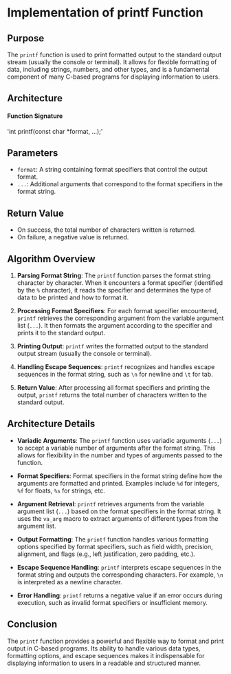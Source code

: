 # Implementation of printf Function

## Purpose

The `printf` function is used to print formatted output to the standard output stream (usually the console or terminal). It allows for flexible formatting of data, including strings, numbers, and other types, and is a fundamental component of many C-based programs for displaying information to users.

## Architecture

#### Function Signature
'int printf(const char *format, ...);'
## Parameters

- `format`: A string containing format specifiers that control the output format.
- `...`: Additional arguments that correspond to the format specifiers in the format string.

## Return Value

- On success, the total number of characters written is returned.
- On failure, a negative value is returned.

## Algorithm Overview

1. **Parsing Format String**: The `printf` function parses the format string character by character. When it encounters a format specifier (identified by the `%` character), it reads the specifier and determines the type of data to be printed and how to format it.

2. **Processing Format Specifiers**: For each format specifier encountered, `printf` retrieves the corresponding argument from the variable argument list (`...`). It then formats the argument according to the specifier and prints it to the standard output.

3. **Printing Output**: `printf` writes the formatted output to the standard output stream (usually the console or terminal).

4. **Handling Escape Sequences**: `printf` recognizes and handles escape sequences in the format string, such as `\n` for newline and `\t` for tab.

5. **Return Value**: After processing all format specifiers and printing the output, `printf` returns the total number of characters written to the standard output.

## Architecture Details

- **Variadic Arguments**: The `printf` function uses variadic arguments (`...`) to accept a variable number of arguments after the format string. This allows for flexibility in the number and types of arguments passed to the function.

- **Format Specifiers**: Format specifiers in the format string define how the arguments are formatted and printed. Examples include `%d` for integers, `%f` for floats, `%s` for strings, etc.

- **Argument Retrieval**: `printf` retrieves arguments from the variable argument list (`...`) based on the format specifiers in the format string. It uses the `va_arg` macro to extract arguments of different types from the argument list.

- **Output Formatting**: The `printf` function handles various formatting options specified by format specifiers, such as field width, precision, alignment, and flags (e.g., left justification, zero padding, etc.).

- **Escape Sequence Handling**: `printf` interprets escape sequences in the format string and outputs the corresponding characters. For example, `\n` is interpreted as a newline character.

- **Error Handling**: `printf` returns a negative value if an error occurs during execution, such as invalid format specifiers or insufficient memory.

## Conclusion

The `printf` function provides a powerful and flexible way to format and print output in C-based programs. Its ability to handle various data types, formatting options, and escape sequences makes it indispensable for displaying information to users in a readable and structured manner.
